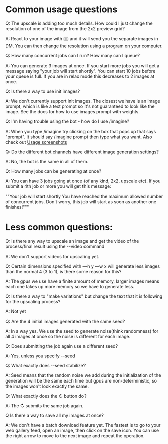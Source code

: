 # Common usage questions

Q: The upscale is adding too much details. How could I just change the resolution of one of the image from the 2x2 preview grid?

A: React to your image with :envelope: and it will send you the separate images in DM. You can then change the resolution using a program on your computer. 


Q: How many concurrent jobs can I run? How many can I queue?

A: You can generate 3 images at once. If you start more jobs you will get a message saying "your job will start shortly". You can start 10 jobs before your queue is full. If you are in relax mode this decreases to 2 images at once.

Q: Is there a way to use init images?

A: We don't currently support init images. The closest we have is an image prompt, which is like a text prompt so it's not guaranteed to look like the image. See the docs for how to use images prompt with weights.&#x20;

Q: I'm having trouble using the bot - how do I use /imagine?

A: When you type /imagine try clicking on the box that pops up that says "prompt".  It should say /imagine prompt then type what you want. Also check out [Usage screenshots](usage-screenshots.md)

Q: Do the different bot channels have different image generation settings?

A: No, the bot is the same in all of them.

Q: How many jobs can be generating at once?

A: You can have 3 jobs going at once (of any kind, 2x2, upscale etc). If you submit a 4th job or more you will get this message: 

""Your job will start shortly
You have reached the maximum allowed number of concurrent jobs. Don't worry, this job will start as soon as another one finishes!"""


# Less common questions:

Q: Is there any way to upscale an image and get the video of the process/final result using the --video command

A: We don't support videos for upscaling yet.

Q: Certain dimensions specified with —h y —w x will generate less images than the normal 4 (3 to 1), is there some reason for this?

A: The gpus we use have a finite amount of memory, larger images means each one takes up more memory so we have to generate less. 

Q: Is there a way to "make variations" but change the text that it is following for the upscaling process?

A: Not yet

Q: Are the 4 initial images generated with the same seed? 

A: In a way yes. We use the seed to generate noise(think randomness) for all 4 images at once so the noise is different for each image. 

Q: Does submitting the job again use a different seed?

A: Yes, unless you specify --seed

Q: What exactly does --seed stabilize?

A: Seed means that the random noise we add during the initialization of the generation will be the same each time but gpus are non-deterministic, so the images won't look exactly the same. 

Q: What exactly does the ↻ button do?

A: The ↻ submits the same job again.


Q Is there a way to save all my images at once? 

A: We don't have a batch download feature yet. The fastest is to go to your web gallery feed, open an image, then click on the save icon. You can use the right arrow to move to the next image and repeat the operation.
